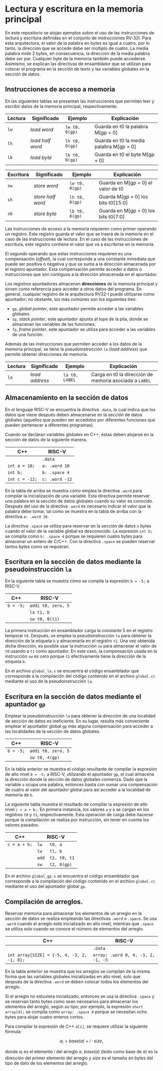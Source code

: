 # Lectura y escritura en la memoria principal

En este repositorio se alojan ejemplos sobre el uso de las instrucciones de lectura y escritura definidas en el conjunto de instrucciones RV-32I. Para esta arquitectura, el valor de la palabra en bytes es igual a cuatro, por lo tanto, la dirección que se accede debe ser múltiplo de cuatro. La media palabra mide 2 bytes, en consecuencia, la dirección de la media palabra debe ser par. Cualquier byte de la memoria también puede accederse. Asimismo, se explican las directivas de ensamblador que se utilizan para colocar el programa en la sección de texto y las variables globales en la sección de datos.

## Instrucciones de acceso a memoria

En las siguientes tablas se presentan las instrucciones que permiten leer y escribir datos de la memoria principal, respectivamente. 

| Lectura | Significado | Ejemplo        | Explicación     |
| ------- | ----------- | -------------- | --------------- |
| `lw`    | *load word* | `lw t0, 0(gp)` | Guarda en t0 la palabra M[gp + 0] |
| `lh`    | *load half word* | `lh t0, 0(gp)` | Guarda en t0 la media palabra M[gp + 0] |
| `lb`    | *load byte* | `lb t0, 0(gp)` | Guarda en t0 el byte M[gp + 0] |


| Escritura | Significado | Ejemplo        | Explicación     |
| ------- | ----------- | -------------- | --------------- |
| `sw`    | *store word* | `lw t0, 0(gp)` | Guarda en M[gp + 0] el valor de t0|
| `sh`    | *store half word* | `lh t0, 0(gp)` | Guarda M[gp + 0] los bits t0[15:0]|
| `sb`    | *store byte* | `lb t0, 0(gp)` | Guarda en M[gp + 0] los bits t0[7:0] |

Las instrucciones de acceso a la memoria requieren como primer operando un registro. Este registro guarda el valor que se traerá de la memoria en el caso de las instrucciones de lectura. En el caso de las instrucciones de escritura, este registro contiene el valor que va a escribirse en la memoria.

El segundo operando que estas instrucciones requieren es una compensación (*offset*), la cual corresponde a una constante inmediata que puede ser positiva o negativa y que se suma a la dirección almacenada por el registro apuntador. Esta compensación permite acceder a datos o instrucciones que son contiguos a la dirección almacenada en el apuntador.

Los registros apuntadores almacenan **direcciones** de la memoria principal y sirven como referencia para acceder a otros datos del programa. En general, cualquier registro de la arquitectura RV32-I puede utilizarse como apuntador; no obstante, los más comúnes son los siguientes tres:

- `gp`, *global pointer*, este apuntador permite acceder a las variables globales.
- `sp`, *stack pointer*, este apuntador apunta al tope de la pila, donde se almacenan las variables de las funciones.
- `fp`, *frame pointer*, este apuntador se utiliza para acceder a las variables de una función. 

Además de las instrucciones que permiten acceder a los datos de la memoria principal, se tiene la pseudoinstrucción `la` (*load address*) que permite obtener direcciones de memoria.

| Lectura | Significado | Ejemplo           | Explicación     |
| ------- | ----------- | ----------------- | --------------- |
| `la`    | *load address* | `la t0, LABEL` | Carga en t0 la dirección de memoria asociada a `LABEL` |

## Almacenamiento en la sección de datos

En el lenguaje RISC-V se encuentra la directiva `.data`, la cual indica que los datos que viene después deben almacenarse en la sección de datos globales (aquellos que pueden ser accedidos por diferentes funciones que pueden pertenecer a diferentes programas).

Cuando se declaran variables globales en C++, éstas deben alojarse en la sección de datos de la siguiente manera.

| C++            | RISC-V         |
| -------------- | -------------- |
|                | `.data`        |
| `int a = 10;`  | `a: .word 10`  |
| `int b;`       | `b: .space 4`  |
| `int c = -12;` | `c: .word -12` |

En la tabla de arriba se muestra cómo emplea la directiva `.word` para compilar la inicialización de una variable. Esta directiva permite reservar una palabra en la sección de datos globales cuando su valor es conocido. Después del uso de la directiva `.word` es necesario indicar el valor que la palabra debe tomar, tal como se muestra en la tabla de arriba con la directiva `a: .word 10`.

La directiva `.space` se utiliza para reservar en la sección de datos `n` bytes cuando el valor de la variable global es desconocido. La expresión `int b;` se compila como `b: .space 4` porque se requieren cuatro bytes para almacenar un entero de C/C++. Con la directiva `.space` se pueden reservar tantos bytes como se requieran.

## Escritura en la sección de datos mediante la pseudoinstrucción `la`

En la siguiente tabla se muestra cómo se compila la expresión `b = -5;` a RISC-V. 

| C++            | RISC-V              |
| -------------- | ------------------- |
| `b = -5;`      | `addi t0, zero, 5`  |
|                | `la t1, b`          |
|                | `sw t0, 0(t1)`      |

La primera instrucción en ensamblador carga la constante 5 en el registro temporal `t0`. Después, se emplea la pseudoinstrucción `la` para obtener la dirección de la etiqueta `b` y almacenarla en el registro `t1`. Una vez obtenida dicha dirección, es posible usar la instrucción `sw` para almacenar el valor de `t0` usando a `t1` como apuntador. En este caso, la compensación usada en la instrucción `sw` es cero porque `t1` efectivamente tiene la dirección de la etiqueta `b`.

En el archivo `global_la.s` se encuentra el código ensamblador que corresponde a la compilación del código contenido en el archivo `global.cc` mediante el uso de la pseudoinstrucción `la`.

## Escritura en la sección de datos mediante el apuntador `gp`

Emplear la pseudoinstrucción `la` para obtener la dirección de una localidad de sección de datos es ineficiente. En su lugar, resulta más conveniente emplear el apuntador global `gp` más alguna compensación para acceder a las localidades de la sección de datos globales.

| C++            | RISC-V              |
| -------------- | ------------------- |
| `b = -5;`      | `addi t0, zero, 5`  |
|                | `sw t0, 4(gp)`      |

En la tabla anterior se muestra el código resultante de compilar la expresión de alto nivel `b = -5;` a RISC-V, utilizando el apuntador `gp`, el cual almacena la dirección donde la sección de datos globales comienza. Dado que la variable `a` ocupa una palabra, entonces basta con sumar una compensación de cuatro al valor del apuntador global para así acceder a la localidad de memoria de `b`.

La siguiente tabla muestra el resultado de compilar la expresión de alto nivel `c = a + b;`. En primera instancia, los valores `a` y `b` se cargan en los registros `t0` y `t1`, respectivamente. Esta operación de carga debe hacerse porque la compilación se realiza por instrucción, sin tener en cuenta los valores pasados. 


| C++            | RISC-V              |
| -------------- | ------------------- |
| `c = a + b;`   | `lw   t0, a`        |
|                | `lw   t1, b`        |
|                | `add  t2, t0, t1`   |
|                | `sw   t2, 8(gp)`    |

En el archivo `global_gp.s` se encuentra el código ensamblador que corresponde a la compilación del código contenido en el archivo `global.cc` mediante el uso del apuntador global `gp`. 

## Compilación de arreglos.

Reservar memoria para almacenar los elementos de un arreglo en la sección de datos se realiza empleando las directivas `.word` o `.space`. Se usa `.word` cuando el arreglo está inicializado en alto nivel, mientras que `.space` se utiliza solo cuando se conoce el número de elementos del arreglo.

| C++            | RISC-V              |
| -------------- | ------------------- |
|                | `.data`             |
| `int array[SIZE] = {-5, 4, -3, 2, -1, 0};`  | `array: .word 0, 4, -3, 2, -1, -5` |

En la tabla anterior se muestra que los arreglos se compilan de la misma forma que las variables globales inicializadas en alto nivel, solo que después de la directiva `.word` se deben colocar todos los elementos del arreglo.

Si el arreglo no estuviera inicializado, entonces se usa la directiva `.space` y se reservan tanto bytes como sean necesarios para almacenar los elementos del arreglo, según su tipo; por ejemplo, la expresión `short array[4];` se compila como `array: .space 8` porque se necesitan ocho bytes para alojar cuatro enteros cortos.

Para compilar la expresión de C++ `a[i]`, se requiere utilizar la siguiente fórmula:

$$a_i = base(a) + i\cdot size,$$

donde $a_i$ es el elemento $i$ del arreglo $a$, $base(a)$ (leído como base de *a*) es la dirección del primer elemento del arreglo y $size$ es el tamaño en bytes del tipo de dato de los elementos del arreglo.